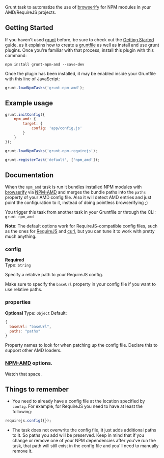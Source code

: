 Grunt task to automatize the use of [browserify](http://github.com/substack/browserify) for NPM modules in your AMD/RequireJS projects.

## Getting Started

If you haven't used [grunt][] before, be sure to check out the [Getting Started][] guide, as it explains how to create a [gruntfile][Getting Started] as well as install and use grunt plugins. Once you're familiar with that process, install this plugin with this command:

```shell
npm install grunt-npm-amd --save-dev
```

Once the plugin has been installed, it may be enabled inside your Gruntfile with this line of JavaScript:

```js
grunt.loadNpmTasks('grunt-npm-amd');
```

[grunt]: http://gruntjs.com
[Getting Started]: https://github.com/gruntjs/grunt/blob/devel/docs/getting_started.md


## Example usage

```js
grunt.initConfig({
	npm_amd: {
		target: {
			config: 'app/config.js'
		}
	}
});

grunt.loadNpmTasks('grunt-npm-requirejs');

grunt.registerTask('default', ['npm_amd']);
```


## Documentation

When the `npm_amd` task is run it bundles installed NPM modules with [browserify](http://github.com/substack/browserify) via [NPM-AMD](http://github.com/jpka/npm-amd) and merges the bundle paths into the `paths` property of your AMD config file. Also it will detect AMD entries and just point the configuration to it, instead of doing pointless browserifying ;)

You trigger this task from another task in your Gruntfile or through the CLI: `grunt npm_amd`

**Note**: The default options work for RequireJS-compatible config files, such as the ones for [RequireJS](http://requirejs.org/) and [curl](https://github.com/cujojs/curl), but you can tune it to work with pretty much anything.

### config

**Required**  
Type: `String`

Specify a relative path to your RequireJS config.

Make sure to specify the `baseUrl` property in your config file if you want to use relative paths.

### properties

**Optional**
Type: `Object`
Default: 
```javascript
{
  baseUrl: "baseUrl",
  paths: "paths"
}
```

Property names to look for when patching up the config file. Declare this to support other AMD loaders.

### [NPM-AMD](http://github.com/jpka/npm-amd) options.

Watch that space.


## Things to remember

- You need to already have a config file at the location specified by `config`. For example, for RequireJS you need to have at least the following:

```javascript
requirejs.config({});
```

- The task does not overwrite the config file, it just adds additional paths to it. So paths you add will be preserved. Keep in mind that if you change or remove one of your NPM dependencies after you've run the task, that path will still exist in the config file and you'll need to manually remove it.
